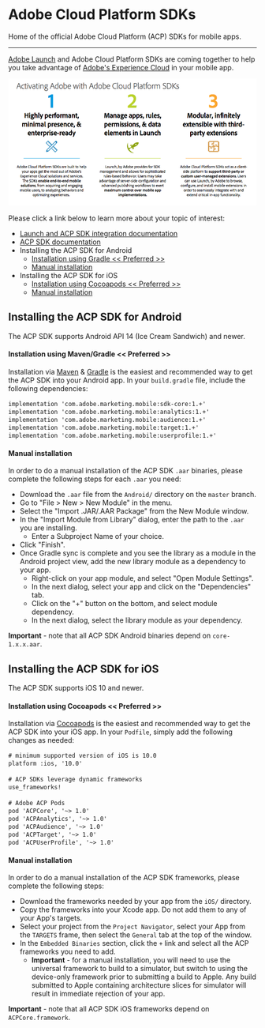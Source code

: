 # Adobe Cloud Platform SDKs
Home of the official Adobe Cloud Platform (ACP) SDKs for mobile apps.

<hr>

[Adobe Launch](https://launch.adobe.com/) and Adobe Cloud Platform SDKs are coming together to help you take advantage of [Adobe's Experience Cloud](https://www.adobe.com/experience-cloud.html) in your mobile app.

<img src="resources/acp_sdks.png"></img>

Please click a link below to learn more about your topic of interest:

- [Launch and ACP SDK integration documentation](https://docs.adobelaunch.com/)
- [ACP SDK documentation](https://docs.adobelaunch.com/)
- Installing the ACP SDK for Android
  - [Installation using Gradle << Preferred >>](#gradle)
  - [Manual installation](#manual-android)
- Installing the ACP SDK for iOS
  - [Installation using Cocoapods << Preferred >>](#cocoapods)
  - [Manual installation](#manual-ios)


## Installing the ACP SDK for Android

The ACP SDK supports Android API 14 (Ice Cream Sandwich) and newer.

#### <a name="gradle"></a>Installation using Maven/Gradle << Preferred >>
Installation via [Maven](https://maven.apache.org/) & [Gradle](https://gradle.org/) is the easiest and recommended way to get the ACP SDK into your Android app.  In your `build.gradle` file, include the following dependencies:

    implementation 'com.adobe.marketing.mobile:sdk-core:1.+'
    implementation 'com.adobe.marketing.mobile:analytics:1.+'
    implementation 'com.adobe.marketing.mobile:audience:1.+'
    implementation 'com.adobe.marketing.mobile:target:1.+'
    implementation 'com.adobe.marketing.mobile:userprofile:1.+'

#### <a name="manual-android"></a>Manual installation
In order to do a manual installation of the ACP SDK `.aar` binaries, please complete the following steps for each `.aar` you need:
- Download the `.aar` file from the `Android/` directory on the `master` branch.
- Go to "File > New > New Module" in the menu.
- Select the "Import .JAR/.AAR Package" from the New Module window.
- In the "Import Module from Library" dialog, enter the path to the `.aar` you are installing.
   - Enter a Subproject Name of your choice.
- Click "Finish".
- Once Gradle sync is complete and you see the library as a module in the Android project view, add the new library module as a dependency to your app.
   - Right-click on your app module, and select "Open Module Settings".
   - In the next dialog, select your app and click on the "Dependencies" tab.
   - Click on the "+" button on the bottom, and select module dependency.
   - In the next dialog, select the library module as your dependency.

__Important__ - note that all ACP SDK Android binaries depend on `core-1.x.x.aar`.

## Installing the ACP SDK for iOS

The ACP SDK supports iOS 10 and newer.

#### <a name="cocoapods"></a>Installation using Cocoapods << Preferred >>
Installation via [Cocoapods](https://cocoapods.org/) is the easiest and recommended way to get the ACP SDK into your iOS app.  In your `Podfile`, simply add the following changes as needed:

    # minimum supported version of iOS is 10.0
    platform :ios, '10.0'

    # ACP SDKs leverage dynamic frameworks
    use_frameworks!

    # Adobe ACP Pods
    pod 'ACPCore', '~> 1.0'
    pod 'ACPAnalytics', '~> 1.0'
    pod 'ACPAudience', '~> 1.0'
    pod 'ACPTarget', '~> 1.0'
    pod 'ACPUserProfile', '~> 1.0'


#### <a name="manual-ios"></a>Manual installation
In order to do a manual installation of the ACP SDK frameworks, please complete the following steps:
- Download the frameworks needed by your app from the `iOS/` directory.
- Copy the frameworks into your Xcode app.  Do not add them to any of your App's targets.
- Select your project from the `Project Navigator`, select your App from the `TARGETS` frame, then select the `General` tab at the top of the window.
- In the `Embedded Binaries` section, click the `+` link and select all the ACP frameworks you need to add.
  - __Important__ - for a manual installation, you will need to use the universal framework to build to a simulator, but switch to using the device-only framework prior to submitting a build to Apple.  Any build submitted to Apple containing architecture slices for simulator will result in immediate rejection of your app.

__Important__ - note that all ACP SDK iOS frameworks depend on `ACPCore.framework`.
